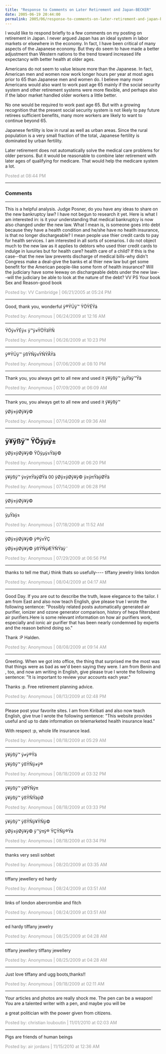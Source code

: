 ```yaml
---
title: "Response to Comments on Later Retirement and Japan-BECKER"
date: 2005-06-19 20:44:00
permalink: 2005/06/response-to-comments-on-later-retirement-and-japan-becker.html
---
```

I would like to respond briefly to a few comments on my posting on retirement in Japan. I never argued Japan has an ideal system in labor markets or elsewhere in the economy. In fact, I have been critical of many aspects of the Japanese economy. But they do seem to have made a better adjustment than Western nations to the trend toward increased life expectancy with better health at older ages.

Americans do not seem to value leisure more than the Japanese. In fact, American men and women now work longer hours per year at most ages prior to 65 than Japanese men and women do. I believe many more Americans would also want to work past age 65 mainly if the social security system and other retirement systems were more flexible, and perhaps also if the labor market handled older workers a little better.

No one would be required to work past age 65. But with a growing recognition that the present social security system is not likely to pay future retirees sufficient benefits, many more workers are likely to want to continue beyond 65.

 Japanese fertility is low in rural as well as urban areas. Since the rural population is a very small fraction of the total, Japanese fertility is dominated by urban fertility.

Later retirement does not automatically solve the medical care problems for older persons. But it would be reasonable to combine later retirement with later ages of qualifying for medicare. That would help the medicare system a lot.

<span style="color:#999">Posted at 08:44 PM</span>

<!-- more -->

---

### Comments

---

This is a helpful analysis. Judge Posner, do you have any ideas to share on the new bankruptcy law? I have not begun to research it yet. Here is what I am interested in: is it your understanding that medical bankruptcy is now also changed under the new law. What I mean is, is someone goes into debt because they have a health condition and he/she have no heatlh insurance, is that no longer dischargeable? I mean people use thier credit cards to pay for health services. I am interested in all sorts of scenarios. I do not object much to the new law as it applies to debtors who used thier credit cards to indulge in luxuries but for health care? health care of a child? If this is the case--that the new law prevents discharge of medical bills-why didn't Congress make a deal-give the banks et al thier new law but get some benefit for the American people-like some form of health insurance? Will the judiciary have some leeway on dischargeable debts under the new law--will the judiciary be able to look at the nature of the debt? 
VV
PS Your book Sex and Reason-good book

<span style="color:#999">Posted by: VV Cambridge | 06/21/2005 at 05:24 PM</span>

---

Good, thank you, wonderful
ÿ®ŸÜÿ™ ŸÖŸÉŸá

<span style="color:#999">Posted by: Anonymous | 06/24/2009 at 12:16 AM</span>

---

ŸÖÿ±ŸÉÿ≤ ÿ™ÿ≠ŸÖŸäŸÑ

<span style="color:#999">Posted by: Anonymous | 06/26/2009 at 10:23 PM</span>

---

ÿ®ŸÜÿ™ ÿßŸÑÿ≤ŸÑŸÅŸä

<span style="color:#999">Posted by: Anonymous | 07/06/2009 at 08:10 PM</span>

---

Thank you, you always get to all new and used it 
ÿ¥ÿßÿ™ ÿµŸàÿ™Ÿä

<span style="color:#999">Posted by: Anonymous | 07/09/2009 at 06:09 AM</span>

---

Thank you, you always get to all new and used it 
ÿ¥ÿßÿ™ 

ÿØÿ±ÿØÿ¥ÿ©

<span style="color:#999">Posted by: Anonymous | 07/14/2009 at 09:36 AM</span>

---

ÿ¥ÿßÿ™ ŸÖÿµÿ±
--
ÿØÿ±ÿØÿ¥ÿ© ŸÖÿµÿ±Ÿäÿ©

<span style="color:#999">Posted by: Anonymous | 07/14/2009 at 06:20 PM</span>

---

ÿ¥ÿßÿ™ ÿ≥ÿπŸàÿØŸä
00
ÿØÿ±ÿØÿ¥ÿ© ÿ≥ÿπŸàÿØŸä

<span style="color:#999">Posted by: Anonymous | 07/14/2009 at 06:28 PM</span>

---

ÿØÿ±ÿØÿ¥ÿ©
___
ÿµŸàÿ±

<span style="color:#999">Posted by: Anonymous | 07/18/2009 at 11:52 AM</span>

---

ÿØÿ±ÿØÿ¥ÿ© ÿ®ÿ±ŸÇ 


ÿØÿ±ÿØÿ¥ÿ© ÿßŸÑÿÆŸÑŸäÿ¨

<span style="color:#999">Posted by: Anonymous | 07/29/2009 at 06:56 PM</span>

---

thanks to tell me that,i think thats so usefully----
tiffany jewelry 
links london

<span style="color:#999">Posted by: Anonymous | 08/04/2009 at 04:17 AM</span>

---

Good Day. If you are out to describe the truth, leave elegance to the tailor.
I am from East and also now teach English, give please true I wrote the following sentence: "Possibly related posts automatically generated air purifier, ionizer and ozone generator comparison, history of hepa filtersbest air purifiers.Here is some relevant information on how air purifiers work, especially and ionic air purifier that has been nearly condemned by experts and the reason behind doing so."

Thank :P Halden.

<span style="color:#999">Posted by: Anonymous | 08/08/2009 at 09:14 AM</span>

---

Greeting. When we got into office, the thing that surprised me the most was that things were as bad as we'd been saying they were.
I am from Benin and , too, and now am writing in English, give please true I wrote the following sentence: "It is important to review your accounts each year."

Thanks :p. Free retirement planning advice.

<span style="color:#999">Posted by: Anonymous | 08/13/2009 at 02:48 PM</span>

---

Please post your favorite sites.
I am from Kiribati and also now teach English, give true I wrote the following sentence: "This website provides useful and up to date information on telemarketed health insurance lead."

With respect :p, whole life insurance lead.

<span style="color:#999">Posted by: Anonymous | 08/18/2009 at 05:29 AM</span>

---

ÿ¥ÿßÿ™ ÿ≠ÿ®Ÿä 


ÿ¥ÿßÿ™ ÿßŸÑÿ≠ÿ®

<span style="color:#999">Posted by: Anonymous | 08/18/2009 at 03:32 PM</span>

---

ÿ¥ÿßÿ™ ÿØŸÑÿπ 


ÿ¥ÿßÿ™ ÿßŸÑŸàÿØ

<span style="color:#999">Posted by: Anonymous | 08/18/2009 at 03:33 PM</span>

---

ÿ¥ÿßÿ™ ÿßŸÑÿ¥ŸÑÿ© 


ÿØÿ±ÿØÿ¥ÿ© ÿ™ÿπÿ® ŸÇŸÑÿ®Ÿä

<span style="color:#999">Posted by: Anonymous | 08/18/2009 at 03:34 PM</span>

---

thanks very sesli sohbet

<span style="color:#999">Posted by: Anonymous | 08/20/2009 at 03:35 AM</span>

---

tiffany jewellery
ed hardy

<span style="color:#999">Posted by: Anonymous | 08/24/2009 at 03:51 AM</span>

---

links of london
abercrombie and fitch

<span style="color:#999">Posted by: Anonymous | 08/24/2009 at 03:51 AM</span>

---

ed hardy
tiffany jewelry

<span style="color:#999">Posted by: Anonymous | 08/25/2009 at 04:28 AM</span>

---

tiffany jewellery
tiffany jewellery

<span style="color:#999">Posted by: Anonymous | 08/25/2009 at 04:28 AM</span>

---

Just love tiffany  and ugg boots,thanks!!

<span style="color:#999">Posted by: Anonymous | 09/18/2009 at 02:11 AM</span>

---

Your articles and photos are really shock me. The pen can be a weapon! You are a talented writer with a pen, and maybe you will be 

a great politician with the power given from citizens.

<span style="color:#999">Posted by: christian louboutin | 11/01/2010 at 02:03 AM</span>

---

Pigs are friends of human beings

<span style="color:#999">Posted by: air jordans | 11/15/2010 at 12:36 AM</span>